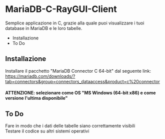 # MariaDB-C-RayGUI-Client
Semplice applicazione in C, grazie alla quale puoi visualizzare i tuoi database in MariaDB e le loro tabelle.

- Installazione
- To Do

## Installazione
Installare il pacchetto "MariaDB Connector C 64-bit" dal seguente link: https://mariadb.com/downloads/?tab=connectors&group=connectors_dataaccess&product=c%20connector
#### ATTENZIONE: selezionare come OS "MS Windows (64-bit x86) e come versione l'ultima disponibile"

## To Do
Fare in modo che i dati delle tabelle siano correttamente visibili \
Testare il codice su altri sistemi operativi 